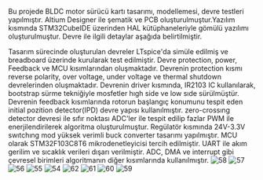   Bu projede BLDC motor sürücü kartı tasarımı, modellemesi, devre testleri yapılmıştır. Altium Designer ile  şematik ve PCB oluşturulmuştur.Yazılım kısmında STM32CubeIDE üzerinden HAL kütüphaneleriyle gömülü yazılımı oluşturulmuştur. Devre ile ilgili detaylar aşağıda belirtilmiştir.

  Tasarım sürecinde oluşturulan devreler LTspice'da simüle edilmiş ve breadboard üzerinde kurularak test edilmiştir. Devre protection, power, Feedback ve MCU kısımlarından oluşmaktadır. Devrenin protection kısmı reverse polarity, over voltage, under voltage ve thermal shutdown devrelerinden oluşmaktadır. Devrenin driver kısmında, IR2103 IC kullanılarak, bootstrap sürme tekniğiyle mosfetler hıgh side ve low sıde sürülmüştür. Devrenin feedback kısımlarında rotorun başlangıç konumunu tespit eden initial pozition detector(IPD) devre yapısı kullanılmıştır.  zero-crossıng detector devresi ile sıfır noktası ADC'ler ile tespit edilip fazlar PWM ile enerjilendirilerek algoritma oluşturulmuştur. Regülatör kısmında 24V-3.3V swıtchıng mod yüksek verimli buck converter tasarımı yapılmıştır. MCU olarak STM32F103C8T6 mikrodenetleyicisi tercih edilmiştir. UART ile akım gerilim ve sıcaklık verileri dışarı verilmiştir. ADC, DMA ve interrupt gibi çevresel birimleri algoritmanın diğer kısımlarında kullanılmıştır.
![58](https://github.com/MUHAMMETGULER35/BLDC_MOTOR_DRIVER_WITH_ALTIUM_DESIGNER/assets/156583959/6d2fe379-770a-40ee-a0e2-e542e5de2f4f)
![57](https://github.com/MUHAMMETGULER35/BLDC_MOTOR_DRIVER_WITH_ALTIUM_DESIGNER/assets/156583959/237f13eb-dec8-4ee8-abd3-345ff2a02faf)
![56](https://github.com/MUHAMMETGULER35/BLDC_MOTOR_DRIVER_WITH_ALTIUM_DESIGNER/assets/156583959/f314d959-f9d0-40a2-b2df-5e9d68c3fbbe)
![55](https://github.com/MUHAMMETGULER35/BLDC_MOTOR_DRIVER_WITH_ALTIUM_DESIGNER/assets/156583959/4843a219-241d-4f5c-b5dd-dc97890c2284)
![54](https://github.com/MUHAMMETGULER35/BLDC_MOTOR_DRIVER_WITH_ALTIUM_DESIGNER/assets/156583959/8b6ebae4-5e27-4340-9ff8-7779b16f0068)
![62](https://github.com/MUHAMMETGULER35/BLDC_MOTOR_DRIVER_WITH_ALTIUM_DESIGNER/assets/156583959/7a7ca570-faf0-4e3e-85b5-f358405c89f9)
![61](https://github.com/MUHAMMETGULER35/BLDC_MOTOR_DRIVER_WITH_ALTIUM_DESIGNER/assets/156583959/c87e8b06-21c4-41c0-a980-67c47b55c391)
![60](https://github.com/MUHAMMETGULER35/BLDC_MOTOR_DRIVER_WITH_ALTIUM_DESIGNER/assets/156583959/13d51b87-6aaa-4d4d-a865-5715e8d140a5)
![59](https://github.com/MUHAMMETGULER35/BLDC_MOTOR_DRIVER_WITH_ALTIUM_DESIGNER/assets/156583959/0bda92ca-d1b6-447b-a65a-639bc16304d9)

